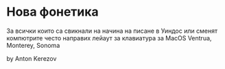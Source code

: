# Нова фонетика


За всички които са свикнали на начина на писане в Уиндос или сменят компютрите често направих лейаут за клавиатура за MacOS Ventrua, Monterey, Sonoma

by
Anton Kerezov
